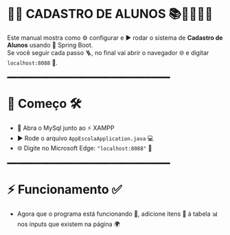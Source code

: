 # 🏫✨ CADASTRO DE ALUNOS 📚👩‍🎓👨‍🎓

Este manual mostra como ⚙️ configurar e ▶️ rodar o sistema de __Cadastro de Alunos__ usando 🚀 Spring Boot.  
Se você seguir cada passo 🪜, no final vai abrir o navegador 🌐 e digitar `localhost:8088` 🎯.  

`▂▂▂▂▂▂▂▂▂▂▂▂▂▂▂▂▂▂▂▂▂▂▂▂▂▂▂▂▂▂▂▂▂▂▂▂▂▂▂▂▂▂▂▂▂▂▂▂▂▂▂▂▂`

# 🚀 Começo 🛠️

- 🐬 Abra o MySql junto ao ⚡ XAMPP  
- ▶️ Rode o arquivo `AppEscolaApplication.java` 💻  
- 🌐 Digite no Microsoft Edge: `"localhost:8088"` 🎯  

`▂▂▂▂▂▂▂▂▂▂▂▂▂▂▂▂▂▂▂▂▂▂▂▂▂▂▂▂▂▂▂▂▂▂▂▂▂▂▂▂▂▂▂▂▂▂▂▂▂▂▂▂▂`

# ⚡ Funcionamento ✅

- Agora que o programa está funcionando 🎉, adicione itens 📝 à tabela 📊 nos inputs que existem na página 🌍
